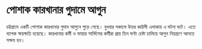 # পোশাক কারখানার গুদামে আগুন

চট্টগ্রামে একটি পোশাক কারখানার গুদাম আগুনে পুড়ে গেছে। বুধবার সকালে উত্তর কাট্টলী এলাকায় এ ঘটনা ঘটে। এতে ব্যাপক ক্ষয়ক্ষতি হয়েছে। কারখানার কর্মী ও ফায়ার সার্ভিসের কর্মীরা প্রায় তিন ঘণ্টা চেষ্টা চালিয়ে আগুন নিয়ন্ত্রণে আনতে সক্ষম হন।
